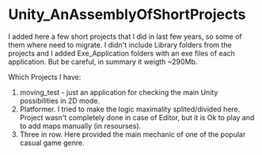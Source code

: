 # Unity_AnAssemblyOfShortProjects

I added here a few short projects that I did in last few years, so some of them where need to migrate.
I didn't include Library folders from the projects and I added Exe_Application folders with an exe files of each application. But be careful, in summary it weigth ~290Mb.

Which Projects I have:
1. moving_test - just an application for checking the main Unity possibilities in 2D mode.
2. Platformer. I tried to make the logic maximality splited/divided here. Project wasn't completely done in case of Editor, but it is Ok to play and to add maps manually (in resourses).
3. Three in row. Here provided the main mechanic of one of the popular casual game genre.
